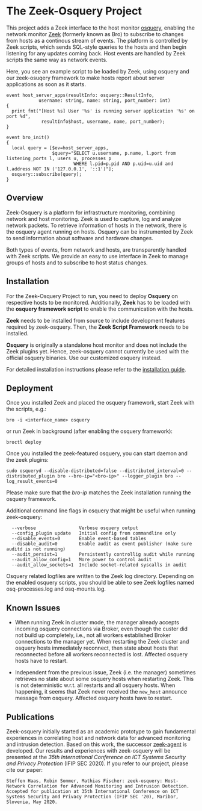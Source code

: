 # The Zeek-Osquery Project #
This project adds a Zeek interface to the host monitor [osquery](https://osquery.io), enabling the network monitor [Zeek](https://www.zeek.org) (formerly known as Bro) to subscribe to changes from hosts as a continous stream of events. The platform is controlled by Zeek scripts, which sends SQL-style queries to the hosts and then begin listening for any updates coming back. Host events are handled by Zeek scripts the same way as network events.

Here, you see an example script to be loaded by Zeek, using osquery and our zeek-osuqery framework to make hosts report about server applications as soon as it starts.
```
event host_server_apps(resultInfo: osquery::ResultInfo,
	        username: string, name: string, port_number: int)
{
  print fmt("[Host %s] User '%s' is running server application '%s' on port %d", 
             resultInfo$host, username, name, port_number);
}

event bro_init()
{
  local query = [$ev=host_server_apps, 
                 $query="SELECT u.username, p.name, l.port from listening_ports l, users u, processes p 
                         WHERE l.pid=p.pid AND p.uid=u.uid and l.address NOT IN ('127.0.0.1', '::1')"];
  osquery::subscribe(query);
}
```

## Overview ##
Zeek-Osquery is a platform for infrastructure monitoring, combining network and host monitoring. Zeek is used to capture, log and analyze network packets. To retrieve information of hosts in the network, there is the osquery agent running on hosts. Osquery can be instrumented by Zeek to send information about software and hardware changes.

Both types of events, from network and hosts, are transparently handled with Zeek scripts. We provide an easy to use interface in Zeek to manage groups of hosts and to subscribe to host status changes.

## Installation ##
For the Zeek-Osquery Project to run, you need to deploy **Osquery** on respective hosts to be monitored. Additionally, **Zeek** has to be loaded with the **osquery framework script** to enable the communication with the hosts.

**Zeek** needs to be installed from source to include development features required by zeek-osquery.
Then, the **Zeek Script Framework** needs to be installed.

**Osquery** is originally a standalone host monitor and does not include the Zeek plugins yet. Hence, zeek-osquery cannot currently be used with the official osquery binaries. Use our customized osquery instead.

For detailed installation instructions please refer to the [installation guide](https://github.com/zeek/zeek-osquery/blob/master/install_guide.md).

## Deployment ##

Once you installed Zeek and placed the osquery framework, start Zeek with the scripts, e.g.:

	bro -i <interface_name> osquery

or run Zeek in background (after enabling the osquery framework):

    broctl deploy


Once you installed the zeek-featured osquery, you can start daemon and the zeek plugins:

	sudo osqueryd --disable-distributed=false --distributed_interval=0 --distributed_plugin bro --bro-ip="<bro-ip>" --logger_plugin bro --log_result_events=0

Please make sure that the *bro-ip* matches the Zeek installation running the osquery framework.

Additional command line flags in osquery that might be useful when running zeek-osquery:

      --verbose                Verbose osquery output
      --config_plugin update   Initial config from commandline only
      --disable_events=0       Enable event-based tables
      --disable_audit=0        Enable audit as event publisher (make sure auditd is not running)
      --audit_persist=1        Persistently controllig audit while running
      --audit_allow_config=1   More power to control audit
      --audit_allow_sockets=1  Include socket-related syscalls in audit

Osquery related logfiles are written to the Zeek log directory. Depending on the enabled osquery scripts, you should be able to see Zeek logfiles named osq-processes.log and osq-mounts.log.

## Known Issues ##

- When running Zeek in cluster mode, the manager already accepts incoming osquery connections via Broker, even though the custer did not build up completely, i.e., not all workers established Broker connections to the manager yet. When restarting the Zeek cluster and osquery hosts immediately reconnect, then state about hosts that reconnected before all workers reconnected is lost. Affected osquery hosts have to restart.

- Independent from the previous issue, Zeek (i.e. the manager) sometimes retrieves no state about some osquery hosts when restarting Zeek. This is not deterministic w.r.t. all restarts and all osquery hosts. When happening, it seems that Zeek never received the `new_host` announce message from osquery. Affected osquery hosts have to restart.

## Publications ##

Zeek-osquery initially started as an academic prototype to gain fundamental experiences in correlating host and network data for advanced monitoring and intrusion detection. Based on this work, the successor [zeek-agent](https://github.com/zeek/zeek-agent) is developed. Our results and experiences with zeek-osquery will be presented at the _35th International Conference on ICT Systems Security and Privacy Protection_ (IFIP SEC 2020). If you refer to our project, please cite our paper:

```
Steffen Haas, Robin Sommer, Mathias Fischer: zeek-osquery: Host-Network Correlation for Advanced Monitoring and Intrusion Detection. Accepted for publication at 35th International Conference on ICT Systems Security and Privacy Protection (IFIP SEC '20), Maribor, Slovenia, May 2020.
```
